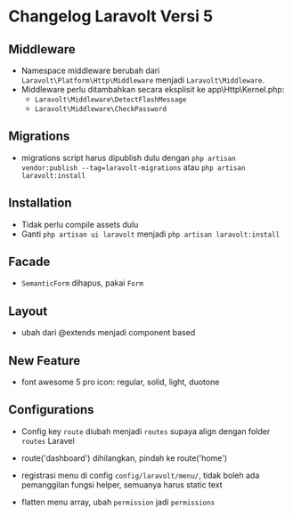 # Changelog Laravolt Versi 5
## Middleware
- Namespace middleware berubah dari `Laravolt\Platform\Http\Middleware` menjadi `Laravolt\Middleware`.
- Middleware perlu ditambahkan secara eksplisit ke app\Http\Kernel.php:
    - `Laravolt\Middleware\DetectFlashMessage`
    - `Laravolt\Middleware\CheckPassword`

## Migrations
- migrations script harus dipublish dulu dengan `php artisan vendor:publish --tag=laravolt-migrations` atau `php artisan laravolt:install`

## Installation
- Tidak perlu compile assets dulu
- Ganti `php artisan ui laravolt` menjadi `php artisan laravolt:install`

## Facade
- `SemanticForm` dihapus, pakai `Form`

## Layout
- ubah dari @extends menjadi component based

## New Feature
- font awesome 5 pro icon: regular, solid, light, duotone

## Configurations
- Config key `route` diubah menjadi `routes` supaya align dengan folder `routes` Laravel

- route('dashboard') dihilangkan, pindah ke route('home')
- registrasi menu di config `config/laravolt/menu/`, tidak boleh ada pemanggilan fungsi helper, semuanya harus static text
- flatten menu array, ubah `permission` jadi `permissions`
